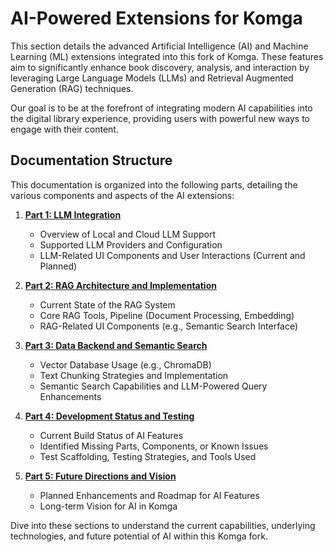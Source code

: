 # AI-Powered Extensions for Komga

This section details the advanced Artificial Intelligence (AI) and Machine Learning (ML) extensions integrated into this fork of Komga. These features aim to significantly enhance book discovery, analysis, and interaction by leveraging Large Language Models (LLMs) and Retrieval Augmented Generation (RAG) techniques.

Our goal is to be at the forefront of integrating modern AI capabilities into the digital library experience, providing users with powerful new ways to engage with their content.

## Documentation Structure

This documentation is organized into the following parts, detailing the various components and aspects of the AI extensions:

1.  **[Part 1: LLM Integration](./chunk_01_llm_integration.md)**
    *   Overview of Local and Cloud LLM Support
    *   Supported LLM Providers and Configuration
    *   LLM-Related UI Components and User Interactions (Current and Planned)

2.  **[Part 2: RAG Architecture and Implementation](./chunk_02_rag_architecture.md)**
    *   Current State of the RAG System
    *   Core RAG Tools, Pipeline (Document Processing, Embedding)
    *   RAG-Related UI Components (e.g., Semantic Search Interface)

3.  **[Part 3: Data Backend and Semantic Search](./chunk_03_data_and_search.md)**
    *   Vector Database Usage (e.g., ChromaDB)
    *   Text Chunking Strategies and Implementation
    *   Semantic Search Capabilities and LLM-Powered Query Enhancements

4.  **[Part 4: Development Status and Testing](./chunk_04_development_status.md)**
    *   Current Build Status of AI Features
    *   Identified Missing Parts, Components, or Known Issues
    *   Test Scaffolding, Testing Strategies, and Tools Used

5.  **[Part 5: Future Directions and Vision](./chunk_05_future_directions.md)**
    *   Planned Enhancements and Roadmap for AI Features
    *   Long-term Vision for AI in Komga

Dive into these sections to understand the current capabilities, underlying technologies, and future potential of AI within this Komga fork.

